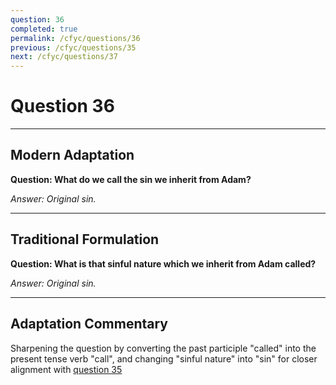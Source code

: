```yaml
---
question: 36
completed: true
permalink: /cfyc/questions/36
previous: /cfyc/questions/35
next: /cfyc/questions/37
---
```

# Question 36

---
## Modern Adaptation
**Question: What do we call the sin we inherit from Adam?**

*Answer: Original sin.*

---
## Traditional Formulation
**Question: What is that sinful nature which we inherit from Adam called?**

*Answer: Original sin.*

---
## Adaptation Commentary
Sharpening the question by converting the past participle "called" into the present tense verb "call",
and changing "sinful nature" into "sin" for closer alignment with [question 35](/cfyc/questions/35)
